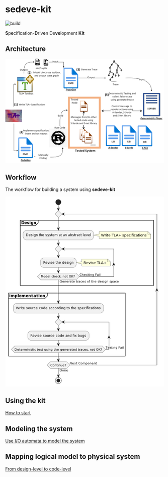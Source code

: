 # sedeve-kit

![build](https://github.com/ybbhwxfj/sedeve-kit/actions/workflows/build.yaml/badge.svg)

**S**p**e**cification-**D**riv**e**n De**ve**lopment **Kit**

## Architecture

![architecture](doc/architecture.png)

## Workflow

The workflow for building a system using **sedeve-kit**

![workflow](doc/workflow.png)

## Using the kit

[How to start](doc/how_to_start.md)

## Modeling the system

[Use I/O automata to model the system](doc/model_the_system.md)

## Mapping logical model to physical system
[From design-level to code-level](doc/from_design_to_code.md)





